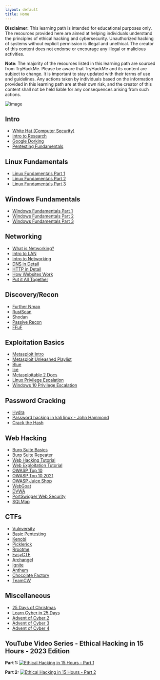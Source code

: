 ```yaml
---
layout: default
title: Home
---
```


**Disclaimer:** This learning path is intended for educational purposes only. The resources provided here are aimed at helping individuals understand the principles of ethical hacking and cybersecurity. Unauthorized hacking of systems without explicit permission is illegal and unethical. The creator of this content does not endorse or encourage any illegal or malicious activities. 

**Note:** The majority of the resources listed in this learning path are sourced from TryHackMe. Please be aware that TryHackMe and its content are subject to change. It is important to stay updated with their terms of use and guidelines. Any actions taken by individuals based on the information provided in this learning path are at their own risk, and the creator of this content shall not be held liable for any consequences arising from such actions.

![image](https://github.com/hac01/LearnToHack/assets/70646122/b325c484-5475-4de8-b037-a1a9c7409fda)

## Intro
- [White Hat (Computer Security)](https://en.wikipedia.org/wiki/White_hat_(computer_security))
- [Intro to Research](https://tryhackme.com/room/introtoresearch)
- [Google Dorking](https://tryhackme.com/room/googledorking)
- [Pentesting Fundamentals](https://tryhackme.com/room/pentestingfundamentals)

## Linux Fundamentals
- [Linux Fundamentals Part 1](https://tryhackme.com/room/linuxfundamentalspart1)
- [Linux Fundamentals Part 2](https://tryhackme.com/room/linuxfundamentalspart2)
- [Linux Fundamentals Part 3](https://tryhackme.com/room/linuxfundamentalspart3)

## Windows Fundamentals
- [Windows Fundamentals Part 1](https://tryhackme.com/room/windowsfundamentals1xbx)
- [Windows Fundamentals Part 2](https://tryhackme.com/room/windowsfundamentals2x0x)
- [Windows Fundamentals Part 3](https://tryhackme.com/room/windowsfundamentals3xzx)

## Networking
- [What is Networking?](https://tryhackme.com/room/whatisnetworking)
- [Intro to LAN](https://tryhackme.com/room/introtolan)
- [Intro to Networking](https://tryhackme.com/room/introtonetworking)
- [DNS in Detail](https://tryhackme.com/room/dnsindetail)
- [HTTP in Detail](https://tryhackme.com/room/httpindetail)
- [How Websites Work](https://www.youtube.com/watch?v=iWoiwFRLV4I)
- [Put it All Together](https://www.youtube.com/watch?v=Aa_FAA3v22g)

## Discovery/Recon
- [Further Nmap](https://tryhackme.com/room/furthernmap)
- [RustScan](https://tryhackme.com/room/rustscan)
- [Shodan](https://tryhackme.com/room/shodan)
- [Passive Recon](https://tryhackme.com/room/passiverecon)
- [FFuF](https://tryhackme.com/room/ffuf)

## Exploitation Basics
- [Metasploit Intro](https://tryhackme.com/room/metasploitintro)
- [Metasploit Unleashed Playlist](https://youtube.com/playlist?list=PLBf0hzazHTGN31ZPTzBbk70bohTYT7HSm)
- [Blue](https://tryhackme.com/room/blue)
- [Ice](https://tryhackme.com/room/ice)
- [Metasploitable 2 Docs](https://docs.rapid7.com/metasploit/metasploitable-2/)
- [Linux Privilege Escalation](https://tryhackme.com/room/linuxprivesc)
- [Windows 10 Privilege Escalation](https://tryhackme.com/room/windows10privesc)

## Password Cracking
- [Hydra](https://tryhackme.com/room/hydra)
- [Password hacking in kali linux - John Hammond](https://youtu.be/4X5aoQ8i-_g?si=rhIlzQPf-js6NdYo)
- [Crack the Hash](https://tryhackme.com/room/crackthehash)

## Web Hacking
- [Burp Suite Basics](https://tryhackme.com/room/burpsuitebasics)
- [Burp Suite Repeater](https://tryhackme.com/room/burpsuiterepeater)
- [Web Hacking Tutorial](https://youtu.be/G3hpAeoZ4ek?si=Vbzl564Gc1Ii27Ai)
- [Web Exploitation Tutorial](https://www.youtube.com/watch?v=nXm324qSfRA)
- [OWASP Top 10](https://tryhackme.com/room/owasptop10)
- [OWASP Top 10 2021](https://tryhackme.com/room/owasptop102021)
- [OWASP Juice Shop](https://tryhackme.com/room/owaspjuiceshop)
- [WebGoat](https://tryhackme.com/room/webgoat)
- [DVWA](https://tryhackme.com/room/dvwa)
- [PortSwigger Web Security](https://portswigger.net/web-security)
- [SQLMap](https://tryhackme.com/room/sqlmap)

## CTFs
- [Vulnversity](https://tryhackme.com/room/vulnversity)
- [Basic Pentesting](https://tryhackme.com/room/basicpentestingjt)
- [Kenobi](https://tryhackme.com/room/kenobi)
- [Picklerick](https://tryhackme.com/room/picklerick)
- [Rrootme](https://tryhackme.com/room/rrootme)
- [EasyCTF](https://tryhackme.com/room/easyctf)
- [Archangel](https://tryhackme.com/room/archangel)
- [Ignite](https://tryhackme.com/room/ignite)
- [Anthem](https://tryhackme.com/room/anthem)
- [Chocolate Factory](https://tryhackme.com/room/chocolatefactory)
- [TeamCW](https://tryhackme.com/room/teamcw)

## Miscellaneous
- [25 Days of Christmas](https://tryhackme.com/room/25daysofchristmas)
- [Learn Cyber in 25 Days](https://tryhackme.com/room/learncyberin25days)
- [Advent of Cyber 2](https://tryhackme.com/room/adventofcyber2)
- [Advent of Cyber 3](https://tryhackme.com/room/adventofcyber3)
- [Advent of Cyber 4](https://tryhackme.com/room/adventofcyber4)


## YouTube Video Series - Ethical Hacking in 15 Hours - 2023 Edition

**Part 1:**
[![Ethical Hacking in 15 Hours - Part 1](https://img.youtube.com/vi/3FNYvj2U0HM/0.jpg)](https://youtu.be/3FNYvj2U0HM?si=Q2H8EvwP99yxs172)

**Part 2:**
[![Ethical Hacking in 15 Hours - Part 2](https://img.youtube.com/vi/sH4JCwjybGs/0.jpg)](https://www.youtube.com/watch?v=sH4JCwjybGs)
